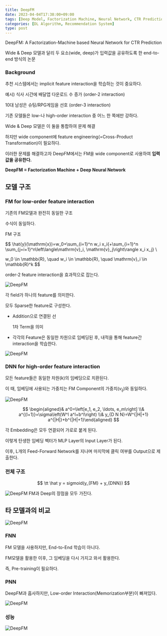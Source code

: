 ```yaml
---
title: DeepFM
date: 2023-04-04T17:38:00+09:00
tags: [Deep Model, Factorization Machine, Neural Network, CTR Prediction]
categories: [DL Algorithm, Recommendation System]
type: post
---
```

DeepFM: A Factorization-Machine based Neural Network for CTR Prediction

Wide & Deep 모델과 달리 두 요소(wide, deep)가 입력값을 공유하도록 한 end-to-end 방식의 논문

### **Background**

추천 시스템에서는 implicit feature interaction을 학습하는 것이 중요하다.

예시) 식사 시간에 배달앱 다운로드 수 증가 (order-2 interaction)

10대 남성은 슈팅/RPG게임을 선호 (order-3 interaction)

기존 모델들은 low-나 high-order interaction 중 어느 한 쪽에만 강하다.

Wide & Deep 모델은 이 둘을 통합하여 문제 해결

하지만 wide component에 feature engineering(=Cross-Product Transformation)이 필요하다.

이러한 문제를 해결하고자 DeepFM에서는 FM을 wide component로 사용하여 **입력값을 공유한다.**

**DeepFM = Factorization Machine + Deep Neural Network**

## 모델 구조

### **FM for low-order feature interaction**

기존의 FM모델과 완전히 동일한 구조

수식이 동일하다.

FM 구조

$$
\hat{y}(\mathrm{x})=w_0+\sum_{i=1}^n w_i x_i{+\sum_{i=1}^n \sum_{j=i+1}^n\left\langle\mathrm{v}_i, \mathrm{v}_j\right\rangle x_i x_j} \\

w_0 \in \mathbb{R}, \quad w_i \in \mathbb{R}, \quad \mathrm{v}_i \in \mathbb{R}^k
$$

order-2 feature interaction을 효과적으로 잡는다.

![DeepFM](/imgs/DeepFM-1.png)

각 field가 하나의 feature를 의미한다.

모두 Sparse한 feature로 구성한다.

- Addition으로 연결된 선
    
    1차 Term을 의미
    
- 각각의 Feature은 동일한 차원으로 임베딩된 후, 내적을 통해 feature간 interaction을 학습한다.

![DeepFM](/imgs/DeepFM-2.png)

### **DNN for high-order feature interaction**

모든 feature들은 동일한 차원(k)의 임베딩으로 치환된다.

이 때, 임베딩에 사용되는 가중치는 FM Component의 가중치($v_{ij}$)와 동일하다.

![DeepFM](/imgs/DeepFM-3.png)

$$
\begin{aligned}& a^0=\left[e_1, e_2, \ldots, e_m\right] \\& a^{(l+1)}=\sigma\left(W^l a^l+b^l\right) \\& y_{D N N}=W^{|H|+1} a^{|H|}+b^{|H|+1}\end{aligned}
$$

각 Embedding은 모두 연결되어 가로로 붙게 된다.

이렇게 탄생한 임베딩 벡터가 MLP Layer의 Input Layer가 된다.

이후, L개의 Feed-Forward Network를 지나며 마지막에 클릭 여부를 Output으로 제출한다.

### 전체 구조

$$
\tt \hat y = sigmoid(y_{FM} + y_{DNN})
$$

![DeepFM](/imgs/DeepFM-4.png)
FM과 Deep의 장점을 모두 가진다.

## 타 모델과의 비교

![DeepFM](/imgs/DeepFM-5.png)
### FNN
    
FM 모델을 사용하지만, End-to-End 학습이 아니다.

FM모델을 활용한 이후, 그 임베딩을 다시 가지고 와서 활용한다.

즉, Pre-training이 필요하다.
    
### PNN
    
DeepFM과 흡사하지만, Low-order Interaction(Memorization부분)이 빠져있다.
    

![DeepFM](/imgs/DeepFM-6.png)
### 성능

![DeepFM](/imgs/DeepFM-7.png)
